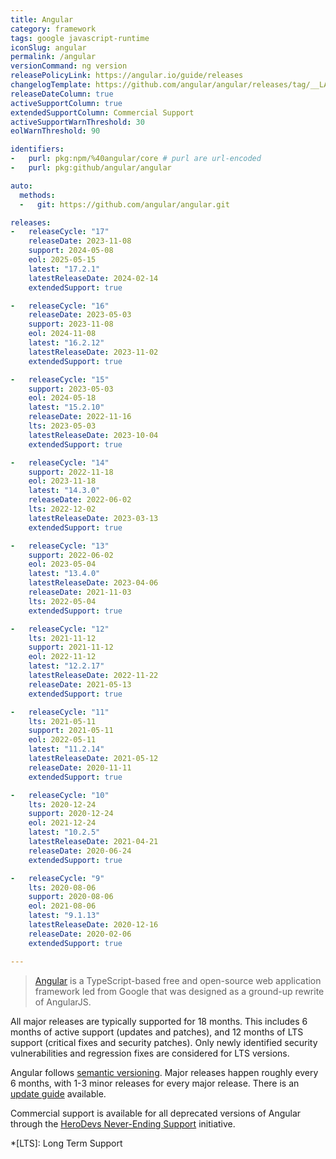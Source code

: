 ```yaml
---
title: Angular
category: framework
tags: google javascript-runtime
iconSlug: angular
permalink: /angular
versionCommand: ng version
releasePolicyLink: https://angular.io/guide/releases
changelogTemplate: https://github.com/angular/angular/releases/tag/__LATEST__
releaseDateColumn: true
activeSupportColumn: true
extendedSupportColumn: Commercial Support
activeSupportWarnThreshold: 30
eolWarnThreshold: 90

identifiers:
-   purl: pkg:npm/%40angular/core # purl are url-encoded
-   purl: pkg:github/angular/angular

auto:
  methods:
  -   git: https://github.com/angular/angular.git

releases:
-   releaseCycle: "17"
    releaseDate: 2023-11-08
    support: 2024-05-08
    eol: 2025-05-15
    latest: "17.2.1"
    latestReleaseDate: 2024-02-14
    extendedSupport: true

-   releaseCycle: "16"
    releaseDate: 2023-05-03
    support: 2023-11-08
    eol: 2024-11-08
    latest: "16.2.12"
    latestReleaseDate: 2023-11-02
    extendedSupport: true

-   releaseCycle: "15"
    support: 2023-05-03
    eol: 2024-05-18
    latest: "15.2.10"
    releaseDate: 2022-11-16
    lts: 2023-05-03
    latestReleaseDate: 2023-10-04
    extendedSupport: true

-   releaseCycle: "14"
    support: 2022-11-18
    eol: 2023-11-18
    latest: "14.3.0"
    releaseDate: 2022-06-02
    lts: 2022-12-02
    latestReleaseDate: 2023-03-13
    extendedSupport: true

-   releaseCycle: "13"
    support: 2022-06-02
    eol: 2023-05-04
    latest: "13.4.0"
    latestReleaseDate: 2023-04-06
    releaseDate: 2021-11-03
    lts: 2022-05-04
    extendedSupport: true

-   releaseCycle: "12"
    lts: 2021-11-12
    support: 2021-11-12
    eol: 2022-11-12
    latest: "12.2.17"
    latestReleaseDate: 2022-11-22
    releaseDate: 2021-05-13
    extendedSupport: true

-   releaseCycle: "11"
    lts: 2021-05-11
    support: 2021-05-11
    eol: 2022-05-11
    latest: "11.2.14"
    latestReleaseDate: 2021-05-12
    releaseDate: 2020-11-11
    extendedSupport: true

-   releaseCycle: "10"
    lts: 2020-12-24
    support: 2020-12-24
    eol: 2021-12-24
    latest: "10.2.5"
    latestReleaseDate: 2021-04-21
    releaseDate: 2020-06-24
    extendedSupport: true

-   releaseCycle: "9"
    lts: 2020-08-06
    support: 2020-08-06
    eol: 2021-08-06
    latest: "9.1.13"
    latestReleaseDate: 2020-12-16
    releaseDate: 2020-02-06
    extendedSupport: true

---
```


> [Angular](https://angular.io/) is a TypeScript-based free and open-source web application
> framework led from Google that was designed as a ground-up rewrite of AngularJS.

All major releases are typically supported for 18 months. This includes 6 months of active support
(updates and patches), and 12 months of LTS support (critical fixes and security patches). Only
newly identified security vulnerabilities and regression fixes are considered for LTS versions.

Angular follows [semantic versioning](https://semver.org). Major releases happen roughly every 6
months, with 1-3 minor releases for every major release. There is an
[update guide](https://angular.io/guide/updating "Keeping your Angular projects up-to-date")
available.

Commercial support is available for all deprecated versions of Angular through the 
[HeroDevs Never-Ending Support](https://www.herodevs.com/support/nes-angular) initiative. 
 
*[LTS]: Long Term Support
